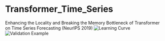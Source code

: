 # Transformer_Time_Series
Enhancing the Locality and Breaking the Memory Bottleneck of Transformer on Time Series Forecasting (NeurIPS 2019)
![Learning Curve](https://github.com/mlpotter/Transformer_Time_Series/blob/master/images/learning_curve.JPG)
![Validation Example](https://github.com/mlpotter/Transformer_Time_Series/blob/master/images/validation_example.JPG)

